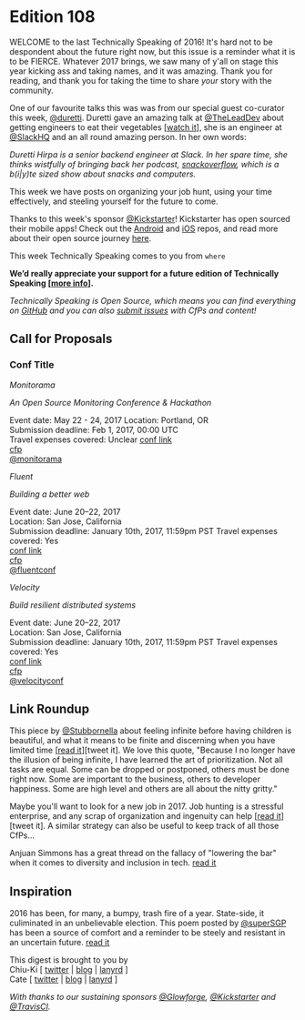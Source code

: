 # Edition 108

WELCOME to the last Technically Speaking of 2016! It's hard not to be despondent about the future right now, but this issue is a reminder what it is to be FIERCE. Whatever 2017 brings, we saw many of y'all on stage this year kicking ass and taking names, and it was amazing. Thank you for reading, and thank you for taking the time to share *your* story with the community.

One of our favourite talks this was was from our special guest co-curator this week, [@duretti](http://twitter.com/duretti). Duretti gave an amazing talk at [@TheLeadDev](http://twitter.com/theleaddev) about getting engineers to eat their vegetables [[watch it](https://vimeo.com/172711355)], she is an engineer at [@SlackHQ](http://twitter.com/slackhq) and an all round amazing person. In her own words:

_Duretti Hirpa is a senior backend engineer at Slack. In her spare time, she thinks wistfully of bringing back her podcast, [snackoverflow](http://snackoverflow.fm/), which is a b(i|y)te sized show about snacks and computers._

This week we have posts on organizing your job hunt, using your time effectively, and steeling yourself for the future to come.

Thanks to this week's sponsor [@Kickstarter](http://twitter.com/kickstarter)! Kickstarter has open sourced their mobile apps! Check out the [Android](https://github.com/kickstarter/android-oss) and [iOS](https://github.com/kickstarter/ios-oss) repos, and read more about their open source journey
[here](https://kickstarter.engineering/open-sourcing-our-android-and-ios-apps-6891be909fcd#.f0nj9tob2).

This week Technically Speaking comes to you from `where`

**We’d really appreciate your support for a future edition of Technically Speaking [[more info](http://www.techspeak.email/sponsorship/)].**  

*Technically Speaking is Open Source, which means you can find everything on [GitHub](https://github.com/catehstn/technically-speaking/) and you can also [submit issues](https://github.com/catehstn/technically-speaking/issues/new) with CfPs and content!*  

## Call for Proposals

### Conf Title  
*Monitorama*

_An Open Source Monitoring Conference & Hackathon_

Event date: May 22 - 24, 2017 
Location: Portland, OR  
Submission deadline: Feb 1, 2017, 00:00 UTC  
Travel expenses covered: Unclear
[conf link](https://monitorama.com/)  
[cfp](https://monitorama.com/#cfp)  
[@monitorama](https://twitter.com/monitorama)

*Fluent*

_Building a better web_

Event date: June 20–22, 2017  
Location: San Jose, California    
Submission deadline: January 10th, 2017, 11:59pm PST
Travel expenses covered: Yes  
[conf link](http://conferences.oreilly.com/fluent/fl-ca)  
[cfp](http://conferences.oreilly.com/fluent/fl-ca/public/cfp/522)  
[@fluentconf](https://twitter.com/fluentconf)

*Velocity*

_Build resilient distributed systems_

Event date: June 20–22, 2017  
Location: San Jose, California  
Submission deadline: January 10th, 2017, 11:59pm PST
Travel expenses covered: Yes  
[conf link](http://conferences.oreilly.com/velocity/vl-ca)  
[cfp](http://conferences.oreilly.com/velocity/vl-ca/public/cfp/511)  
[@velocityconf](https://twitter.com/velocityconf)

## Link Roundup

This piece by [@Stubbornella](http://twitter.com/Stubbornella) about feeling infinite before having children is beautiful, and what it means to be finite and discerning when you have limited time [[read it](https://medium.com/@stubbornella/product-management-being-finite-d444e762b8c8)][tweet it]. We love this quote, "Because I no longer have the illusion of being infinite, I have learned the art of prioritization. Not all tasks are equal. Some can be dropped or postponed, others must be done right now. Some are important to the business, others to developer happiness. Some are high level and others are all about the nitty gritty."

Maybe you'll want to look for a new job in 2017. Job hunting is a stressful enterprise, and any scrap of organization and ingenuity can help [[read it](http://jessicapaoli.com/2016/organize-your-job-hunt-to-avoid-overwhelm-with-trello)][tweet it]. A similar strategy can also be useful to keep track of all those CfPs...

Anjuan Simmons has a great thread on the fallacy of "lowering the bar" when it comes to diversity and inclusion in tech. [read it](https://twitter.com/anjuan/status/808420142778646528)

## Inspiration

2016 has been, for many, a bumpy, trash fire of a year. State-side, it culiminated in an unbelievable election. This poem posted by [@superSGP](https://twitter.com/superSGP/status/803241659739742208) has been a source of comfort and a reminder to be steely and resistant in an uncertain future. [read it](http://ecc-poetry.tumblr.com/post/153369153630/revenge)


This digest is brought to you by  
Chiu-Ki [ [twitter](https://twitter.com/chiuki) | [blog](http://blog.sqisland.com/) | [lanyrd](http://lanyrd.com/profile/chiuki/) ]  
Cate [ [twitter](https://twitter.com/catehstn) | [blog](http://www.catehuston.com/blog/) | [lanyrd](http://lanyrd.com/profile/catehstn/) ]

*With thanks to our sustaining sponsors [@Glowforge](http://twitter.com/glowforge), [@Kickstarter](http://twitter.com/kickstarter) and [@TravisCI](http://twitter.com/travisci).*
